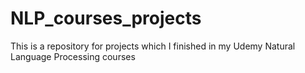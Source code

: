 # NLP_courses_projects
This is a repository for projects which I finished in my Udemy Natural Language Processing courses

